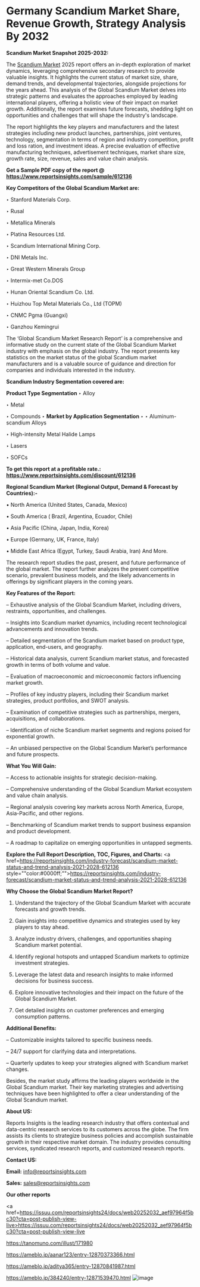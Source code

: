# Germany Scandium Market Share, Revenue Growth, Strategy Analysis By 2032

<strong>Scandium Market Snapshot 2025-2032:</strong>

The <a href=https://www.reportsinsights.com/sample/612136>Scandium Market</a> 2025 report offers an in-depth exploration of market dynamics, leveraging comprehensive secondary research to provide valuable insights. It highlights the current status of market size, share, demand trends, and developmental trajectories, alongside projections for the years ahead. This analysis of the Global Scandium Market delves into strategic patterns and evaluates the approaches employed by leading international players, offering a holistic view of their impact on market growth. Additionally, the report examines future forecasts, shedding light on opportunities and challenges that will shape the industry's landscape.

The report highlights the key players and manufacturers and the latest strategies including new product launches, partnerships, joint ventures, technology, segmentation in terms of region and industry competition, profit and loss ration, and investment ideas. A precise evaluation of effective manufacturing techniques, advertisement techniques, market share size, growth rate, size, revenue, sales and value chain analysis.

<strong>Get a Sample PDF copy of the report @ <a href=https://www.reportsinsights.com/sample/612136 style=color:#0000ff;>https://www.reportsinsights.com/sample/612136</a></strong>

<strong>Key Competitors of the Global Scandium Market are:</strong>

‣ Stanford Materials Corp.

‣ Rusal

‣ Metallica Minerals

‣ Platina Resources Ltd.

‣ Scandium International Mining Corp.

‣ DNI Metals Inc.

‣ Great Western Minerals Group

‣ Intermix-met
 Co.DOS

‣ Hunan Oriental Scandium Co. Ltd.

‣ Huizhou Top Metal Materials Co., Ltd (TOPM)

‣ CNMC Pgma (Guangxi)

‣ Ganzhou Kemingrui

The ‘Global Scandium Market Research Report’ is a comprehensive and informative study on the current state of the Global Scandium Market industry with emphasis on the global industry. The report presents key statistics on the market status of the global Scandium market manufacturers and is a valuable source of guidance and direction for companies and individuals interested in the industry.

<strong>Scandium Industry Segmentation covered are:</strong>

<strong>Product Type Segmentation</strong>
‣
Alloy

‣ Metal

‣ Compounds
‣ 
<strong>Market by Application Segmentation</strong>
‣
‣  Aluminum-scandium Alloys

‣ High-intensity Metal Halide Lamps

‣ Lasers

‣ SOFCs

<strong>To get this report at a profitable rate.: <a href=https://www.reportsinsights.com/discount/612136 style=color:#0000ff;>https://www.reportsinsights.com/discount/612136</a></strong>

<strong>Regional Scandium Market (Regional Output, Demand &amp; Forecast by Countries):-</strong>

• North America (United States, Canada, Mexico)

• South America ( Brazil, Argentina, Ecuador, Chile)

• Asia Pacific (China, Japan, India, Korea)

• Europe (Germany, UK, France, Italy)

• Middle East Africa (Egypt, Turkey, Saudi Arabia, Iran) And More.

The research report studies the past, present, and future performance of the global market. The report further analyzes the present competitive scenario, prevalent business models, and the likely advancements in offerings by significant players in the coming years.

<strong>Key Features of the Report:</strong>

– Exhaustive analysis of the Global Scandium Market, including drivers, restraints, opportunities, and challenges.

– Insights into Scandium market dynamics, including recent technological advancements and innovation trends.

– Detailed segmentation of the Scandium market based on product type, application, end-users, and geography.

– Historical data analysis, current Scandium market status, and forecasted growth in terms of both volume and value.

– Evaluation of macroeconomic and microeconomic factors influencing market growth.

– Profiles of key industry players, including their Scandium market strategies, product portfolios, and SWOT analysis.

– Examination of competitive strategies such as partnerships, mergers, acquisitions, and collaborations.

– Identification of niche Scandium market segments and regions poised for exponential growth.

– An unbiased perspective on the Global Scandium Market’s performance and future prospects.

<strong>What You Will Gain:</strong>

– Access to actionable insights for strategic decision-making.

– Comprehensive understanding of the Global Scandium Market ecosystem and value chain analysis.

– Regional analysis covering key markets across North America, Europe, Asia-Pacific, and other regions.

– Benchmarking of Scandium market trends to support business expansion and product development.

– A roadmap to capitalize on emerging opportunities in untapped segments.

<strong>Explore the Full Report Description, TOC, Figures, and Charts:</strong>
<a href=https://reportsinsights.com/industry-forecast/scandium-market-status-and-trend-analysis-2021-2028-612136 style=""color:#0000ff;"">https://reportsinsights.com/industry-forecast/scandium-market-status-and-trend-analysis-2021-2028-612136</a>

<strong>Why Choose the Global Scandium Market Report?</strong>

1. Understand the trajectory of the Global Scandium Market with accurate forecasts and growth trends.

2. Gain insights into competitive dynamics and strategies used by key players to stay ahead.

3. Analyze industry drivers, challenges, and opportunities shaping Scandium market potential.

4. Identify regional hotspots and untapped Scandium markets to optimize investment strategies.

5. Leverage the latest data and research insights to make informed decisions for business success.

6. Explore innovative technologies and their impact on the future of the Global Scandium Market.

7. Get detailed insights on customer preferences and emerging consumption patterns.

<strong>Additional Benefits:</strong>

– Customizable insights tailored to specific business needs.

– 24/7 support for clarifying data and interpretations.

– Quarterly updates to keep your strategies aligned with Scandium market changes.

Besides, the market study affirms the leading players worldwide in the Global Scandium market. Their key marketing strategies and advertising techniques have been highlighted to offer a clear understanding of the Global Scandium market.

<strong><strong>About US</strong>:</strong>

Reports Insights is the leading research industry that offers contextual and data-centric research services to its customers across the globe. The firm assists its clients to strategize business policies and accomplish sustainable growth in their respective market domain. The industry provides consulting services, syndicated research reports, and customized research reports.

<strong>Contact US:</strong>

<p class=><b>Email:</b> <a href=mailto:info@reportsinsights.com>info@reportsinsights.com</a></p>
<p class=><b>Sales:</b> <a href=mailto:sales@reportsinsights.com>sales@reportsinsights.com</a></p>

<strong>Our other reports</strong>

<a href=https://issuu.com/reportsinsights24/docs/web20252032_aef97964f5bc30?cta=post-publish-view-live>https://issuu.com/reportsinsights24/docs/web20252032_aef97964f5bc30?cta=post-publish-view-live</a>

<a href=https://tanomuno.com/illust/171980>https://tanomuno.com/illust/171980</a>

<a href=https://ameblo.jp/aanar123/entry-12870373366.html>https://ameblo.jp/aanar123/entry-12870373366.html</a>

<a href=https://ameblo.jp/aditya365/entry-12870841987.html>https://ameblo.jp/aditya365/entry-12870841987.html</a>

<a href=https://ameblo.jp/384240/entry-12871539470.html>https://ameblo.jp/384240/entry-12871539470.html</a>
![image](https://github.com/user-attachments/assets/98e31044-be3c-419d-ad54-aa5495fb9972)
